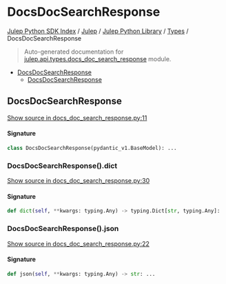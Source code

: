# DocsDocSearchResponse

[Julep Python SDK Index](../../../README.md#julep-python-sdk-index) / [Julep](../../index.md#julep) / [Julep Python Library](../index.md#julep-python-library) / [Types](./index.md#types) / DocsDocSearchResponse

> Auto-generated documentation for [julep.api.types.docs_doc_search_response](../../../../../../../julep/api/types/docs_doc_search_response.py) module.

- [DocsDocSearchResponse](#docsdocsearchresponse)
  - [DocsDocSearchResponse](#docsdocsearchresponse-1)

## DocsDocSearchResponse

[Show source in docs_doc_search_response.py:11](../../../../../../../julep/api/types/docs_doc_search_response.py#L11)

#### Signature

```python
class DocsDocSearchResponse(pydantic_v1.BaseModel): ...
```

### DocsDocSearchResponse().dict

[Show source in docs_doc_search_response.py:30](../../../../../../../julep/api/types/docs_doc_search_response.py#L30)

#### Signature

```python
def dict(self, **kwargs: typing.Any) -> typing.Dict[str, typing.Any]: ...
```

### DocsDocSearchResponse().json

[Show source in docs_doc_search_response.py:22](../../../../../../../julep/api/types/docs_doc_search_response.py#L22)

#### Signature

```python
def json(self, **kwargs: typing.Any) -> str: ...
```